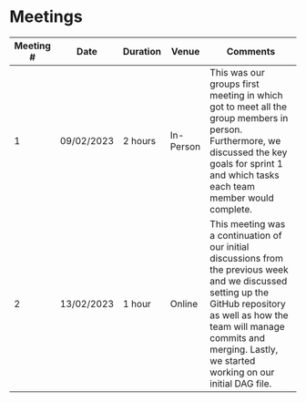# Meetings


| Meeting # | Date | Duration | Venue | Comments |
|-----------|------|----------|-------|----------|
| 1     | 09/02/2023 | 2 hours | In-Person | This was our groups first meeting in which got to meet all the group members in person. Furthermore, we discussed the key goals for sprint 1 and which tasks each team member would complete. |
| 2       | 13/02/2023 | 1 hour | Online | This meeting was a continuation of our initial discussions from the previous week and we discussed setting up the GitHub repository as well as how the team will manage commits and merging. Lastly, we started working on our initial DAG file. |